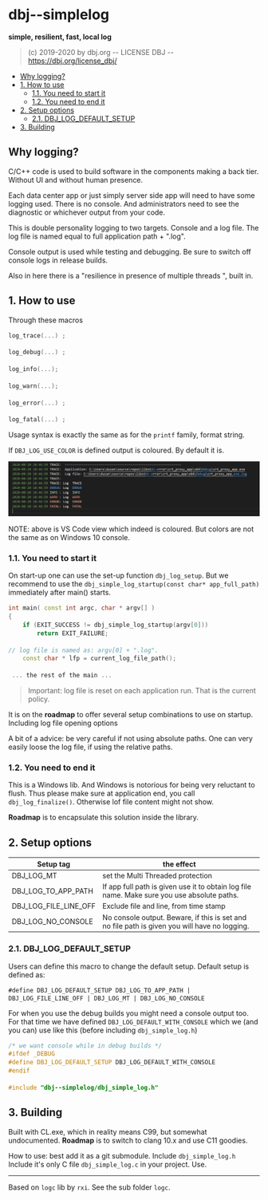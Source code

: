 <h1>dbj--simplelog</h1>

**simple, resilient, fast, local log**

> (c) 2019-2020 by dbj.org   -- LICENSE DBJ -- https://dbj.org/license_dbj/ 

- [Why logging?](#why-logging)
- [1. How to use](#1-how-to-use)
  - [1.1. You need to start it](#11-you-need-to-start-it)
  - [1.2. You need to end it](#12-you-need-to-end-it)
- [2. Setup options](#2-setup-options)
  - [2.1. DBJ_LOG_DEFAULT_SETUP](#21-dbj_log_default_setup)
- [3. Building](#3-building)

## Why logging?

C/C++ code is used to build software in the components making a back tier. Without UI and without human presence.

Each data center app or just simply server side app will need to have some logging used. There is no console. And administrators need to see the diagnostic or whichever output from your code.

This is double personality logging to two targets. Console and a log file. The log file is named equal to full application path + ".log".

Console output is used while testing and debugging. Be sure to switch off console logs in release builds.

Also in here there is a "resilience in presence of multiple threads ", built in.

## 1. How to use

Through these macros

```cpp
log_trace(...) ;

log_debug(...) ;

log_info(...);

log_warn(...);

log_error(...) ;

log_fatal(...) ;
```

Usage syntax is exactly the same as for the `printf` family, format string.

If `DBJ_LOG_USE_COLOR` is defined output is coloured. By default it is.

![coloured view in vs code](doc/in_vs_code.jpg)

NOTE: above is VS Code view which indeed is coloured. But colors are not the same as on Windows 10 console.

### 1.1. You need to start it
On start-up one can use the set-up function `dbj_log_setup`. But we recommend to use the `dbj_simple_log_startup(const char* app_full_path)` 
immediately after main() starts.

```cpp
int main( const int argc, char * argv[] )
{
    if (EXIT_SUCCESS != dbj_simple_log_startup(argv[0]))
        return EXIT_FAILURE;

// log file is named as: argv[0] + ".log".
    const char * lfp = current_log_file_path();

 ... the rest of the main ...

```
> Important: log file is reset on each application run. That is the current policy.

It is on the **roadmap** to offer several setup combinations to use on startup. Including log file opening options

A bit of a advice: be very careful if not using absolute paths. One can very easily loose the log file, if using the relative paths.

### 1.2. You need to end it

This is a Windows lib. And Windows is notorious for being very reluctant to flush. Thus please make sure at application end, you call `dbj_log_finalize()`. Otherwise lof file content might not show.

**Roadmap** is to encapsulate this solution inside the library.


## 2. Setup options

| Setup tag  | the effect  |
|---|---|
 DBJ_LOG_MT | set the Multi Threaded protection
DBJ_LOG_TO_APP_PATH  | If app full path is given  use it to obtain log file name. Make sure you use absolute paths.
DBJ_LOG_FILE_LINE_OFF | Exclude file and line, from time stamp 
DBJ_LOG_NO_CONSOLE | No console output. Beware, if this is set and no file path is given you will have no logging. 

### 2.1. DBJ_LOG_DEFAULT_SETUP

Users can define this macro to change the default setup. 
Default setup is defined as:

```
#define DBJ_LOG_DEFAULT_SETUP DBJ_LOG_TO_APP_PATH | DBJ_LOG_FILE_LINE_OFF | DBJ_LOG_MT | DBJ_LOG_NO_CONSOLE
```

For when you use the debug builds you might need a console output too. For that time we have defined `DBJ_LOG_DEFAULT_WITH_CONSOLE` which we (and you can) use like this (before including `dbj_simple_log.h`)

```cpp
/* we want console while in debug builds */
#ifdef _DEBUG
#define DBJ_LOG_DEFAULT_SETUP DBJ_LOG_DEFAULT_WITH_CONSOLE
#endif

#include "dbj--simplelog/dbj_simple_log.h"
```

## 3. Building

Built with CL.exe, which in reality means C99, but somewhat undocumented. **Roadmap** is to switch to clang 10.x and use C11 goodies.

How to use: best add it as a git submodule. Include `dbj_simple_log.h` 
Include it's only C file  `dbj_simple_log.c` in your project. Use.

-------

Based on `logc` lib by `rxi`. See the sub folder `logc`.


